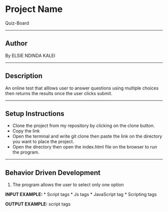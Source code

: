 # Project Name
Quiz-Board

***
## Author
By ELSIE NDINDA KALEI

***
## Description
An online test that alllows user to answer questions using multiple choices then returns the results once the user clicks submit.

***
## Setup Instructions
* Clone the project from my repository by clicking on the clone button.
* Copy the link
* Open the terminal and write git clone then paste the link on the directory you want to place the project.
* Open the directory then open the index.html file on the browser to run the program.

***
## Behavior Driven Development
1. The program allows the user to select only one option
  
  **INPUT EXAMPLE:**  * Script tags
                      * Js tags 
                      * JavaScript tag 
                      * Scripting tags
  
  **OUTPUT EXAMPLE:** script tags
